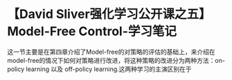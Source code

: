 # 【David Sliver强化学习公开课之五】Model-Free Control-学习笔记

这一节主要是在第四章介绍了Model-free的对策略的评估的基础上，来介绍在model-free的情况下如何对策略进行改进，将这种策略的改进分为两种方法：on-policy learning 以及 off-policy learning.这两种学习的主演区别在于